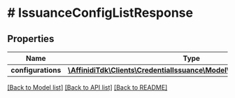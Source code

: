 # # IssuanceConfigListResponse

## Properties

| Name               | Type                                                                                                  | Description | Notes |
| ------------------ | ----------------------------------------------------------------------------------------------------- | ----------- | ----- |
| **configurations** | [**\AffinidiTdk\Clients\CredentialIssuance\Model\IssuanceConfigMiniDto[]**](IssuanceConfigMiniDto.md) |             |

[[Back to Model list]](../../README.md#models) [[Back to API list]](../../README.md#endpoints) [[Back to README]](../../README.md)
